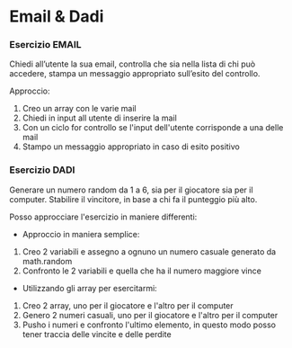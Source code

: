 # Email & Dadi

### Esercizio EMAIL

Chiedi all’utente la sua email,
controlla che sia nella lista di chi può accedere,
stampa un messaggio appropriato sull’esito del controllo.

Approccio:

1. Creo un array con le varie mail
2. Chiedi in input all utente di inserire la mail
3. Con un ciclo for controllo se l'input dell'utente corrisponde a una delle mail
4. Stampo un messaggio appropriato in caso di esito positivo

### Esercizio DADI

Generare un numero random da 1 a 6, sia per il giocatore sia per il computer.
Stabilire il vincitore, in base a chi fa il punteggio più alto.

Posso approcciare l'esercizio in maniere differenti:

- Approccio in maniera semplice:

1. Creo 2 variabili e assegno a ognuno un numero casuale generato da math.random
2. Confronto le 2 variabili e quella che ha il numero maggiore vince

- Utilizzando gli array per esercitarmi:

1. Creo 2 array, uno per il giocatore e l'altro per il computer
2. Genero 2 numeri casuali, uno per il giocatore e l'altro per il computer
3. Pusho i numeri e confronto l'ultimo elemento, in questo modo posso tener traccia delle vincite e delle perdite
